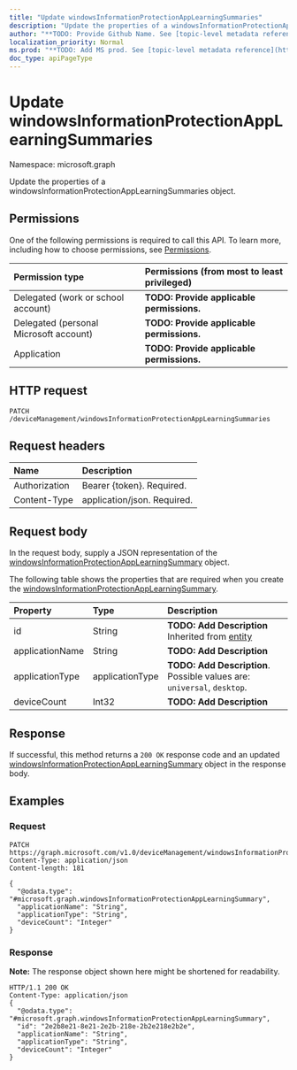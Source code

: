 ```yaml
---
title: "Update windowsInformationProtectionAppLearningSummaries"
description: "Update the properties of a windowsInformationProtectionAppLearningSummaries object."
author: "**TODO: Provide Github Name. See [topic-level metadata reference](https://msgo.azurewebsites.net/add/document/guidelines/metadata.html#topic-level-metadata)**"
localization_priority: Normal
ms.prod: "**TODO: Add MS prod. See [topic-level metadata reference](https://msgo.azurewebsites.net/add/document/guidelines/metadata.html#topic-level-metadata)**"
doc_type: apiPageType
---
```


# Update windowsInformationProtectionAppLearningSummaries

Namespace: microsoft.graph

Update the properties of a windowsInformationProtectionAppLearningSummaries object.

## Permissions
One of the following permissions is required to call this API. To learn more, including how to choose permissions, see [Permissions](/concepts/permissions-reference.md).

|Permission type|Permissions (from most to least privileged)|
|:---|:---|
|Delegated (work or school account)|**TODO: Provide applicable permissions.**|
|Delegated (personal Microsoft account)|**TODO: Provide applicable permissions.**|
|Application|**TODO: Provide applicable permissions.**|

## HTTP request

<!-- {
  "blockType": "ignored"
}
-->
``` http
PATCH /deviceManagement/windowsInformationProtectionAppLearningSummaries
```

## Request headers
|Name|Description|
|:---|:---|
|Authorization|Bearer {token}. Required.|
|Content-Type|application/json. Required.|

## Request body
In the request body, supply a JSON representation of the [windowsInformationProtectionAppLearningSummary](../resources/intune-windowsinformationprotectionapplearningsummary.md) object.

The following table shows the properties that are required when you create the [windowsInformationProtectionAppLearningSummary](../resources/intune-windowsinformationprotectionapplearningsummary.md).

|Property|Type|Description|
|:---|:---|:---|
|id|String|**TODO: Add Description** Inherited from [entity](../resources/entity.md)|
|applicationName|String|**TODO: Add Description**|
|applicationType|applicationType|**TODO: Add Description**. Possible values are: `universal`, `desktop`.|
|deviceCount|Int32|**TODO: Add Description**|



## Response

If successful, this method returns a `200 OK` response code and an updated [windowsInformationProtectionAppLearningSummary](../resources/intune-windowsinformationprotectionapplearningsummary.md) object in the response body.

## Examples

### Request
<!-- {
  "blockType": "request",
  "name": "update_windowsinformationprotectionapplearningsummaries"
}
-->
``` http
PATCH https://graph.microsoft.com/v1.0/deviceManagement/windowsInformationProtectionAppLearningSummaries
Content-Type: application/json
Content-length: 181

{
  "@odata.type": "#microsoft.graph.windowsInformationProtectionAppLearningSummary",
  "applicationName": "String",
  "applicationType": "String",
  "deviceCount": "Integer"
}
```


### Response
**Note:** The response object shown here might be shortened for readability.
<!-- {
  "blockType": "response",
  "truncated": true
}
-->
``` http
HTTP/1.1 200 OK
Content-Type: application/json
{
  "@odata.type": "#microsoft.graph.windowsInformationProtectionAppLearningSummary",
  "id": "2e2b8e21-8e21-2e2b-218e-2b2e218e2b2e",
  "applicationName": "String",
  "applicationType": "String",
  "deviceCount": "Integer"
}
```

